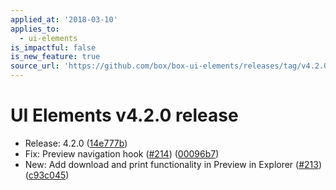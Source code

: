 ```yaml
---
applied_at: '2018-03-10'
applies_to:
  - ui-elements
is_impactful: false
is_new_feature: true
source_url: 'https://github.com/box/box-ui-elements/releases/tag/v4.2.0'
---
```


# UI Elements v4.2.0 release


* Release: 4.2.0 ([14e777b](https://github.com/box/box-ui-elements/commit[14e777b](https://github.com/box/box-ui-elements/commit/14e777b)))
* Fix: Preview navigation hook ([#214](https://github.com/box/box-ui-elements/pull/214)) ([00096b7](https://github.com/box/box-ui-elements/commit[00096b7](https://github.com/box/box-ui-elements/commit/00096b7)))
* New: Add download and print functionality in Preview in Explorer ([#213](https://github.com/box/box-ui-elements/pull/213)) ([c93c045](https://github.com/box/box-ui-elements/commit[c93c045](https://github.com/box/box-ui-elements/commit/c93c045)))



